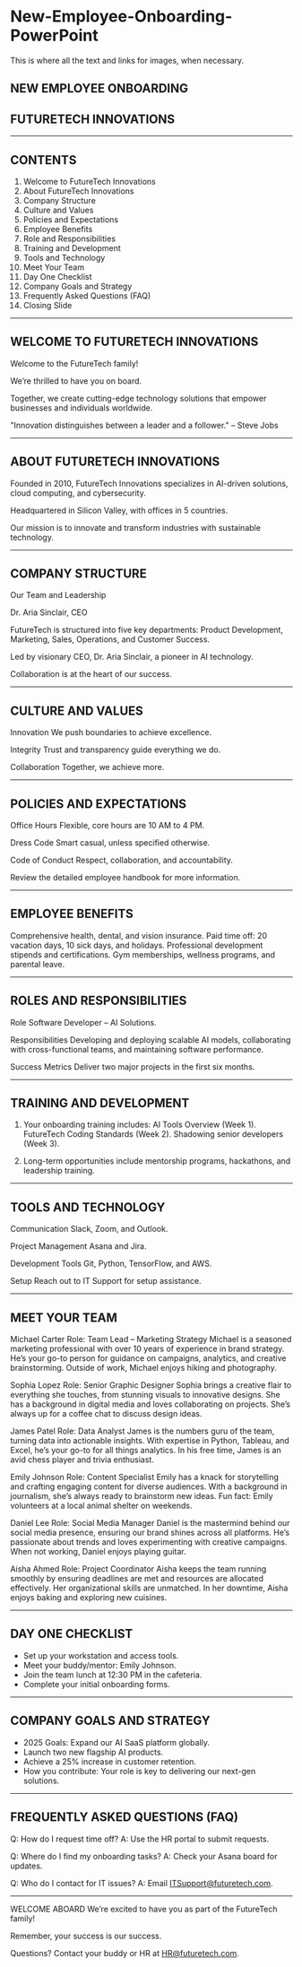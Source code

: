 # New-Employee-Onboarding-PowerPoint
This is where all the text and links for images, when necessary.

## NEW EMPLOYEE ONBOARDING

## FUTURETECH INNOVATIONS

---------------------------------------------------

## CONTENTS
1. Welcome to FutureTech Innovations
2. About FutureTech Innovations
3. Company Structure
4. Culture and Values
5. Policies and Expectations
6. Employee Benefits
7. Role and Responsibilities
8. Training and Development
9. Tools and Technology
10. Meet Your Team
11. Day One Checklist
12. Company Goals and Strategy
13. Frequently Asked Questions (FAQ)
14. Closing Slide

-------------------------------------------------------

## WELCOME TO FUTURETECH INNOVATIONS
Welcome to the FutureTech family!

We’re thrilled to have you on board.

Together, we create cutting-edge technology solutions that empower businesses and individuals worldwide. 

"Innovation distinguishes between a leader and a follower." 
– Steve Jobs

-------------------------------------------------------------------

## ABOUT FUTURETECH INNOVATIONS
Founded in 2010, FutureTech Innovations specializes in AI-driven solutions, cloud computing, and cybersecurity.

Headquartered in Silicon Valley, with offices in 5 countries.

Our mission is to innovate and transform industries with sustainable technology.

---------------------------------------------------------------------

## COMPANY STRUCTURE
Our Team and Leadership

Dr. Aria Sinclair, CEO

FutureTech is structured into five key departments: Product Development, Marketing, Sales, Operations, and Customer Success.

Led by visionary CEO, Dr. Aria Sinclair, a pioneer in AI technology.

Collaboration is at the heart of our success.

-----------------------------------------------------------------------

## CULTURE AND VALUES
Innovation
We push boundaries to achieve excellence.

Integrity
Trust and transparency guide everything we do.

Collaboration
Together, we achieve more.

-------------------------------------------------------------------------

## POLICIES AND EXPECTATIONS
Office Hours
Flexible, core hours are 10 AM to 4 PM.

Dress Code
Smart casual, unless specified otherwise.

Code of Conduct
Respect, collaboration, and accountability.

Review the detailed employee handbook for more information.

----------------------------------------------------------------------------

## EMPLOYEE BENEFITS
Comprehensive health, dental, and vision insurance.
Paid time off: 20 vacation days, 10 sick days, and holidays.
Professional development stipends and certifications.
Gym memberships, wellness programs, and parental leave.

------------------------------------------------------------------------------

## ROLES AND RESPONSIBILITIES
Role
Software Developer – AI Solutions.

Responsibilities
Developing and deploying scalable AI models, collaborating with cross-functional teams, and maintaining software performance.

Success Metrics
Deliver two major projects in the first six months.

-------------------------------------------------------------------------------------

## TRAINING AND DEVELOPMENT
01. Your onboarding training includes:
AI Tools Overview (Week 1).
FutureTech Coding Standards (Week 2).
Shadowing senior developers (Week 3).

02. Long-term opportunities include mentorship programs, hackathons, and leadership training.

---------------------------------------------------------------------------------------

## TOOLS AND TECHNOLOGY
Communication
Slack, Zoom, and Outlook.

Project Management
Asana and Jira.

Development Tools
Git, Python, TensorFlow, and AWS.

Setup
Reach out to IT Support for setup assistance.

-------------------------------------------------------------------------------------

## MEET YOUR TEAM
Michael Carter
Role: Team Lead – Marketing Strategy
Michael is a seasoned marketing professional with over 10 years of experience in brand strategy. He’s your go-to person for guidance on campaigns, analytics, and creative brainstorming. Outside of work, Michael enjoys hiking and photography.

Sophia Lopez
Role: Senior Graphic Designer
Sophia brings a creative flair to everything she touches, from stunning visuals to innovative designs. She has a background in digital media and loves collaborating on projects. She’s always up for a coffee chat to discuss design ideas.

James Patel
Role: Data Analyst
James is the numbers guru of the team, turning data into actionable insights. With expertise in Python, Tableau, and Excel, he’s your go-to for all things analytics. In his free time, James is an avid chess player and trivia enthusiast.

Emily Johnson
Role: Content Specialist
Emily has a knack for storytelling and crafting engaging content for diverse audiences. With a background in journalism, she’s always ready to brainstorm new ideas. Fun fact: Emily volunteers at a local animal shelter on weekends.

Daniel Lee
Role: Social Media Manager
Daniel is the mastermind behind our social media presence, ensuring our brand shines across all platforms. He’s passionate about trends and loves experimenting with creative campaigns. When not working, Daniel enjoys playing guitar.

Aisha Ahmed
Role: Project Coordinator
Aisha keeps the team running smoothly by ensuring deadlines are met and resources are allocated effectively. Her organizational skills are unmatched. In her downtime, Aisha enjoys baking and exploring new cuisines.

-----------------------------------------------------------------------------------

## DAY ONE CHECKLIST
- Set up your workstation and access tools.
- Meet your buddy/mentor: Emily Johnson.
- Join the team lunch at 12:30 PM in the cafeteria.
- Complete your initial onboarding forms.

------------------------------------------------------------------------------------

## COMPANY GOALS AND STRATEGY
- 2025 Goals: Expand our AI SaaS platform globally.
- Launch two new flagship AI products.
- Achieve a 25% increase in customer retention.
- How you contribute: Your role is key to delivering our next-gen solutions.

------------------------------------------------------------------------------------

## FREQUENTLY ASKED QUESTIONS (FAQ)
Q: How do I request time off?
A: Use the HR portal to submit requests.

Q: Where do I find my onboarding tasks?
A: Check your Asana board for updates.

Q: Who do I contact for IT issues?
A: Email ITSupport@futuretech.com.

---------------------------------------------------------------------------------------

WELCOME ABOARD
We’re excited to have you as part of the FutureTech family!

Remember, your success is our success.

Questions? Contact your buddy or HR at HR@futuretech.com.
